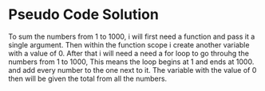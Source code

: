 # Pseudo Code Solution

To sum the numbers from 1 to 1000, i will first need a function and pass it a single argument.
Then within the function scope i create another variable with a value of 0.
After that i will need a need a for loop to go throuhg the numbers from 1 to 1000,
This means the loop begins at 1 and ends at 1000.
and add every number to the one next to it.
The variable with the value of 0 then will be given the total from all the numbers.
